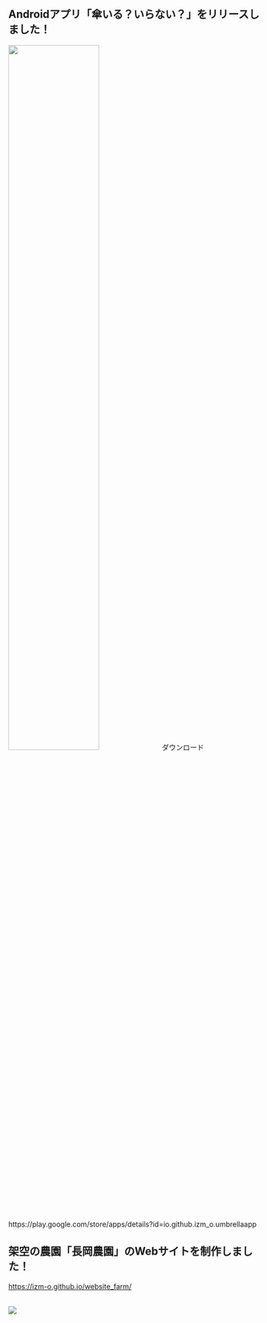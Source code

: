 ## Androidアプリ「傘いる？いらない？」をリリースしました！
<img src="https://user-images.githubusercontent.com/115522917/203840479-88293bc7-c54f-43b4-9b9d-8bcab9bb92f0.jpg" width="60%">
ダウンロード https://play.google.com/store/apps/details?id=io.github.izm_o.umbrellaapp

## 架空の農園「長岡農園」のWebサイトを制作しました！
https://izm-o.github.io/website_farm/

<br>
<img src="https://github-readme-stats.vercel.app/api/top-langs/?username=izm-o">

